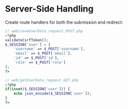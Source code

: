 # Server-Side Handling

Create route handlers for both the submission and redirect:

```php
// web/saveUserData_request_POST.php
<?php
validateCsrfToken();
$_SESSION['user'] = [
    'username' => $_POST['username'],
    'email' => $_POST['email'],
    'id' => $_POST['id'],
    'role' => $_POST['role']
];
?>

// web/getUserData_request_GET.php
<?php
if(isset($_SESSION['user'])) {
    echo json_encode($_SESSION['user']);
}
?>
```

